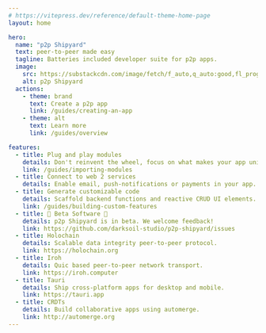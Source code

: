 ```yaml
---
# https://vitepress.dev/reference/default-theme-home-page
layout: home

hero:
  name: "p2p Shipyard"
  text: peer-to-peer made easy
  tagline: Batteries included developer suite for p2p apps.
  image:
    src: https://substackcdn.com/image/fetch/f_auto,q_auto:good,fl_progressive:steep/https%3A%2F%2Fsubstack-post-media.s3.amazonaws.com%2Fpublic%2Fimages%2Ff39196ef-fdf7-470a-8092-b0dc07d210d6_1600x914.jpeg
    alt: p2p Shipyard
  actions:
    - theme: brand
      text: Create a p2p app
      link: /guides/creating-an-app
    - theme: alt
      text: Learn more
      link: /guides/overview

features:
  - title: Plug and play modules
    details: Don't reinvent the wheel, focus on what makes your app unique.
    link: /guides/importing-modules
  - title: Connect to web 2 services
    details: Enable email, push-notifications or payments in your app.
  - title: Generate customizable code
    details: Scaffold backend functions and reactive CRUD UI elements.
    link: /guides/building-custom-features
  - title: 🚧 Beta Software 🚧
    details: p2p Shipyard is in beta. We welcome feedback!
    link: https://github.com/darksoil-studio/p2p-shipyard/issues
  - title: Holochain
    details: Scalable data integrity peer-to-peer protocol.
    link: https://holochain.org
  - title: Iroh
    details: Quic based peer-to-peer network transport.
    link: https://iroh.computer
  - title: Tauri
    details: Ship cross-platform apps for desktop and mobile.
    link: https://tauri.app
  - title: CRDTs
    details: Build collaborative apps using automerge.
    link: http://automerge.org
---
```


